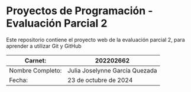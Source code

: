 # Proyectos de Programación - Evaluación Parcial 2

Este repositorio contiene el proyecto web de la evaluación parcial 2, para aprender a utilizar Git y GitHub

| Carnet:          |           202202662            |
|------------------|--------------------------------|
| Nombre Completo: | Julia Joselynne García Quezada |
| Fecha:           |     23 de octubre de 2024      |
